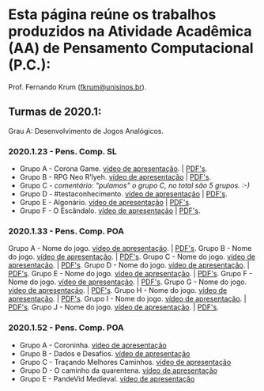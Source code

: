 # Esta página reúne os trabalhos produzidos na Atividade Acadêmica (AA) de Pensamento Computacional (P.C.):
Prof. Fernando Krum (fkrum@unisinos.br).


## Turmas de 2020.1:
Grau A: Desenvolvimento de Jogos Analógicos.

### 2020.1.23 - Pens. Comp. SL
* Grupo A - Corona Game. [vídeo de apresentação](https://youtu.be/wLLTBRqdm8Q). | [PDF's](https://github.com/ferkrum/pensComp/tree/master/2020.1.23/Grau%20A/Grupo%20A).
* Grupo B - RPG Neo R’lyeh. [vídeo de apresentação](https://youtu.be/CT1TaBh47y4) | [PDF's](https://github.com/ferkrum/pensComp/tree/master/2020.1.23/Grau%20A/Grupo%20B).
* Grupo C - _comentário: "pulamos" o grupo C, no total são 5 grupos. :-)_
* Grupo D - #testaconhecimento. [vídeo de apresentação](https://youtu.be/22J26KAQVK4) | [PDF's](https://github.com/ferkrum/pensComp/tree/master/2020.1.23/Grau%20A/Grupo%20D).
* Grupo E - Algonário. [vídeo de apresentação](https://www.youtube.com/watch?v=e4DKGwkhPAg&feature=youtu.be) | [PDF's](https://github.com/ferkrum/pensComp/tree/master/2020.1.23/Grau%20A/Grupo%20E).
* Grupo F - O Escândalo. [vídeo de apresentação](https://youtu.be/W_hrYjmY8bM) | [PDF's](https://github.com/ferkrum/pensComp/tree/master/2020.1.23/Grau%20A/Grupo%20F).


### 2020.1.33 - Pens. Comp. POA
Grupo A - Nome do jogo. [vídeo de apresentação](). | [PDF's](https://github.com/ferkrum/pensComp/tree/master/2020.1.33/Grau%20A/Grupo%20A).
Grupo B - Nome do jogo. [vídeo de apresentação](). | [PDF's](https://github.com/ferkrum/pensComp/tree/master/2020.1.33/Grau%20A/Grupo%20B).
Grupo C - Nome do jogo. [vídeo de apresentação](). | [PDF's](https://github.com/ferkrum/pensComp/tree/master/2020.1.33/Grau%20A/Grupo%20C).
Grupo D - Nome do jogo. [vídeo de apresentação](). | [PDF's](https://github.com/ferkrum/pensComp/tree/master/2020.1.33/Grau%20A/Grupo%20D).
Grupo E - Nome do jogo. [vídeo de apresentação](). | [PDF's](https://github.com/ferkrum/pensComp/tree/master/2020.1.33/Grau%20A/Grupo%20E).
Grupo F - Nome do jogo. [vídeo de apresentação](). | [PDF's](https://github.com/ferkrum/pensComp/tree/master/2020.1.33/Grau%20A/Grupo%20F).
Grupo G - Nome do jogo. [vídeo de apresentação](). | [PDF's](https://github.com/ferkrum/pensComp/tree/master/2020.1.33/Grau%20A/Grupo%20G).
Grupo H - Nome do jogo. [vídeo de apresentação](). | [PDF's](https://github.com/ferkrum/pensComp/tree/master/2020.1.33/Grau%20A/Grupo%20H).
Grupo I - Nome do jogo. [vídeo de apresentação](). | [PDF's](https://github.com/ferkrum/pensComp/tree/master/2020.1.33/Grau%20A/Grupo%20I).
Grupo J - Nome do jogo. [vídeo de apresentação](). | [PDF's](https://github.com/ferkrum/pensComp/tree/master/2020.1.33/Grau%20A/Grupo%20J).

### 2020.1.52 - Pens. Comp. POA
* Grupo A - Coroninha. [vídeo de apresentação](https://youtu.be/--hYkFFmVP4) 
* Grupo B - Dados e Desafios. [vídeo de apresentação](https://youtu.be/tHRIFUkQWC4) 
* Grupo C - Traçando Melhores Caminhos. [vídeo de apresentação](https://youtu.be/p7z_RmIIOxs) 
* Grupo D - O caminho da quarentena. [vídeo de apresentação](https://youtu.be/DVMGkXpK5aI) 
* Grupo E - PandeVid Medieval. [vídeo de apresentação](https://youtu.be/dzjTIBk_UWg) 
